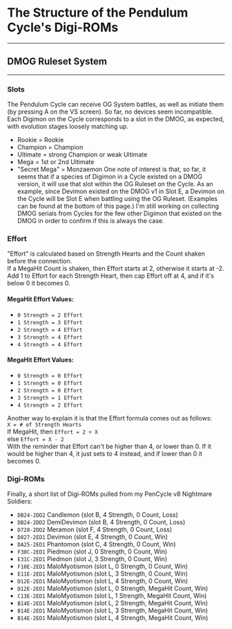# The Structure of the Pendulum Cycle's Digi-ROMs
-----
## DMOG Ruleset System
-----
### Slots  
The Pendulum Cycle can receive OG System battles, as well as initiate them (by pressing A on the VS screen). So far, no devices seem incompatible.  
Each Digimon on the Cycle corresponds to a slot in the DMOG, as expected, with evolution stages loosely matching up.
- Rookie = Rookie
- Champion = Champion
- Ultimate = strong Champion or weak Ultimate
- Mega = 1st or 2nd Ultimate
- "Secret Mega" = Monzaemon
One note of interest is that, so far, it seems that if a species of Digimon in a Cycle existed on a DMOG version, it will use that slot within the OG Ruleset on the Cycle. As an example, since Devimon existed on the DMOG v1 in Slot E, a Devimon on the Cycle will be Slot E when battling using the OG Ruleset. (Examples can be found at the bottom of this page.) I'm still working on collecting DMOG serials from Cycles for the few other Digimon that existed on the DMOG in order to confirm if this is always the case.

### Effort  
"Effort" is calculated based on Strength Hearts and the Count shaken before the connection.  
If a MegaHit Count is shaken, then Effort starts at 2, otherwise it starts at -2.  
Add 1 to Effort for each Strength Heart, then cap Effort off at 4, and if it's below 0 it becomes 0.

#### MegaHit Effort Values:
- `0 Strength = 2 Effort`
- `1 Strength = 3 Effort`
- `2 Strength = 4 Effort`
- `3 Strength = 4 Effort`
- `4 Strength = 4 Effort`

#### MegaHit Effort Values:
- `0 Strength = 0 Effort`
- `1 Strength = 0 Effort`
- `2 Strength = 0 Effort`
- `3 Strength = 1 Effort`
- `4 Strength = 2 Effort`

Another way to explain it is that the Effort formula comes out as follows:  
`X = # of Strength Hearts`  
If MegaHit, then `Effort = 2 + X`  
    else `Effort = X - 2`  
With the reminder that Effort can't be higher than 4, or lower than 0. If it would be higher than 4, it just sets to 4 instead, and if lower than 0 it becomes 0.

### Digi-ROMs  
Finally, a short list of Digi-ROMs pulled from my PenCycle v8 Nightmare Soldiers:
- `DB24-2DD2` Candlemon (slot B, 4 Strength, 0 Count, Loss)
- `DB24-2DD2` DemiDevimon (slot B, 4 Strength, 0 Count, Loss)
- `D728-2DD2` Meramon (slot F, 4 Strength, 0 Count, Loss)
- `D827-2ED1` Devimon (slot E, 4 Strength, 0 Count, Win)
- `DA25-2ED1` Phantomon (slot C, 4 Strength, 0 Count, Win)
- `F30C-2ED1` Piedmon (slot J, 0 Strength, 0 Count, Win)
- `E31C-2ED1` Piedmon (slot J, 3 Strength, 0 Count, Win)
- `F10E-2ED1` MaloMyotismon (slot L, 0 Strength, 0 Count, Win)
- `E11E-2ED1` MaloMyotismon (slot L, 3 Strength, 0 Count, Win)
- `D12E-2ED1` MaloMyotismon (slot L, 4 Strength, 0 Count, Win)
- `D12E-2ED1` MaloMyotismon (slot L, 0 Strength, MegaHit Count, Win)
- `C13E-2ED1` MaloMyotismon (slot L, 1 Strength, MegaHit Count, Win)
- `B14E-2ED1` MaloMyotismon (slot L, 2 Strength, MegaHit Count, Win)
- `B14E-2ED1` MaloMyotismon (slot L, 3 Strength, MegaHit Count, Win)
- `B14E-2ED1` MaloMyotismon (slot L, 4 Strength, MegaHit Count, Win)
